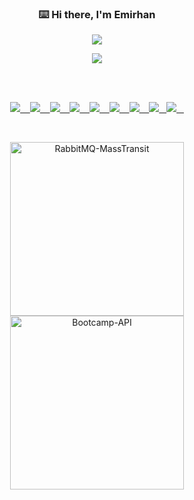 <!--### Hi there, I'm [Emirhan!](https://fatihemirhangungor.github.io) 👋  
![visitors](https://visitor-badge.glitch.me/badge?page_id=fatihemirhangungor.fatihemirhangungor)
<br />
-->

<p align="center">
  <h3 align="center">⌨️ Hi there, I'm Emirhan</h3>
</p>

<p align="center">
  <!-- Typing SVG by DenverCoder1 - https://github.com/DenverCoder1/readme-typing-svg -->
  <a href="https://github.com/DenverCoder1/readme-typing-svg">
    <img src="https://readme-typing-svg.demolab.com/?lines=Back-end%20Developer&font=Fira%20Code&center=true&width=440&height=45&color=f75c7e&vCenter=true&pause=1000&size=22" /></a>
</p>

<p align="center">
  <a target="_blank" href="https://www.linkedin.com/in/ileriayo-adebiyi-0328b1101/"><img src="https://img.shields.io/badge/linkedin-%230077B5.svg?&style=for-the-badge&logo=linkedin&logoColor=white" />
</p>
  
<br>
<br>
  
<p align="center">
  <img src="https://img.shields.io/badge/-C%23-blue" />&nbsp;&nbsp;&nbsp;
  <img src="https://img.shields.io/badge/-.Net-purple" />&nbsp;&nbsp;&nbsp;
  <img src="https://img.shields.io/badge/-Docker-black?style=flat-square&logo=docker" />&nbsp;&nbsp;&nbsp;
  <img src="https://img.shields.io/badge/-Redis-black?style=flat-square&logo=Redis" />&nbsp;&nbsp;&nbsp;
  <img src="https://img.shields.io/badge/-ElasticSearch-005571?style=flat-square&logo=elasticsearch" />&nbsp;&nbsp;&nbsp;
  <img src="https://img.shields.io/badge/Microsoft%20Azure-232F7E?style=flat-square&logo=microsoft-azure" />&nbsp;&nbsp;&nbsp;
  <img src="https://img.shields.io/badge/-Git-black?style=flat-square&logo=git" />&nbsp;&nbsp;&nbsp;
  <img src="https://img.shields.io/badge/-GitHub-181717?style=flat-square&logo=github" />&nbsp;&nbsp;
  <img src="https://img.shields.io/badge/-BitBucket-darkblue?style=flat-square&logo=bitbucket" />&nbsp;&nbsp;&nbsp;
</p>

<br>

<p align="center">
    <!--<a href="https://github.com/fatihemirhangungor/Movie-Restful-API"><img width="278" src="https://github-readme-stats.vercel.app/api/pin/?username=fatihemirhangungor&repo=Movie-Restful-API&theme=react&bg_color=1F222E&title_color=F85D7F&hide_border=true&icon_color=F8D866&show_icons=false" alt="Movie-Restful-API"></a>-->
    <a href="https://github.com/fatihemirhangungor/RabbitMQ-MassTransit"><img width="278" src="https://github-readme-stats.vercel.app/api/pin/?username=fatihemirhangungor&repo=RabbitMQ-MassTransit&theme=react&bg_color=1F222E&title_color=F85D7F&hide_border=true&icon_color=F8D866&show_icons=false" alt="RabbitMQ-MassTransit"></a>
    <a href="https://github.com/fatihemirhangungor/Bootcamp-API"><img width="278" src="https://github-readme-stats.vercel.app/api/pin/?username=fatihemirhangungor&repo=Bootcamp-API&theme=react&bg_color=1F222E&title_color=F85D7F&hide_border=true&icon_color=F8D866&show_icons=false" alt="Bootcamp-API"></a>
</p>

<!--


![C#](https://img.shields.io/badge/-C%23-blue)
![.Net](https://img.shields.io/badge/-.Net-purple)
![Docker](https://img.shields.io/badge/-Docker-black?style=flat-square&logo=docker)
![Redis](https://img.shields.io/badge/-Redis-black?style=flat-square&logo=Redis)
![ElasticSearch](https://img.shields.io/badge/-ElasticSearch-005571?style=flat-square&logo=elasticsearch)
![Microsoft Azure](https://img.shields.io/badge/Microsoft%20Azure-232F7E?style=flat-square&logo=microsoft-azure)
![Git](https://img.shields.io/badge/-Git-black?style=flat-square&logo=git)
![GitHub](https://img.shields.io/badge/-GitHub-181717?style=flat-square&logo=github)
![BitBucket](https://img.shields.io/badge/-BitBucket-darkblue?style=flat-square&logo=bitbucket)
![Heroku](https://img.shields.io/badge/-Heroku-430098?style=flat-square&logo=heroku)

-->
  
<!--

<a href="https://fatihemirhangungor.github.io/" target="_blank">Check my website!</a>

- 🥅 I am working with;  
  ```
     〰 .Net   
     〰 Azure  
     〰 ElasticSearch  
     〰 Kibana
     〰 RabbitMQ  
     〰 Docker  
     〰 Redis
  ```    
 - 🥅 I am interested in; 
    ```
       〰 Building Infrastructures  
       〰 Architectural Design Patterns
       〰 Microservices   
       〰 Game Industry   
    ```

-->
  
<!--  

### Spotify Playing 🎧

[<img src="https://novatorem.lovelysmilee.vercel.app/api/spotify" alt="Fatih Spotify Playing" width="400" />](https://open.spotify.com/user/11147266714)



<br />
<br />
  
## ⚡Languages and Tools  

![C#](https://img.shields.io/badge/-C%23-blue)
![.Net](https://img.shields.io/badge/-.Net-purple)
![Docker](https://img.shields.io/badge/-Docker-black?style=flat-square&logo=docker)
![Redis](https://img.shields.io/badge/-Redis-black?style=flat-square&logo=Redis)
![ElasticSearch](https://img.shields.io/badge/-ElasticSearch-005571?style=flat-square&logo=elasticsearch)
![Microsoft Azure](https://img.shields.io/badge/Microsoft%20Azure-232F7E?style=flat-square&logo=microsoft-azure)
![Git](https://img.shields.io/badge/-Git-black?style=flat-square&logo=git)
![GitHub](https://img.shields.io/badge/-GitHub-181717?style=flat-square&logo=github)
![BitBucket](https://img.shields.io/badge/-BitBucket-darkblue?style=flat-square&logo=bitbucket)
![Heroku](https://img.shields.io/badge/-Heroku-430098?style=flat-square&logo=heroku)

<img align="left" alt="Terminal" width="40px" src="https://raw.githubusercontent.com/github/explore/80688e429a7d4ef2fca1e82350fe8e3517d3494d/topics/terminal/terminal.png" />

<p><a href="https://azure.microsoft.com/tr-tr/features/azure-portal/">
<img align="left" alt="Azure" width="40px" src="https://github.com/benc-uk/icon-collection/blob/master/azure-docs/azure.svg" />
</a></p>

<p><a href="https://code.visualstudio.com/">
<img align="left" alt="Visual Studio Code" width="40px" src="https://raw.githubusercontent.com/github/explore/80688e429a7d4ef2fca1e82350fe8e3517d3494d/topics/visual-studio-code/visual-studio-code.png" />
</a></p>

-->

<!--

<p><a href="https://www.w3schools.com/html/">
<img align="left" alt="HTML5" width="40px" src="https://raw.githubusercontent.com/github/explore/80688e429a7d4ef2fca1e82350fe8e3517d3494d/topics/html/html.png" />
</a></p>

<p><a href="https://www.w3schools.com/css/">
<img align="left" alt="CSS" width="40px" src="https://raw.githubusercontent.com/github/explore/80688e429a7d4ef2fca1e82350fe8e3517d3494d/topics/css/css.png" />
</a></p>

<img align="left" alt="JavaScript" width="40px" src="https://raw.githubusercontent.com/github/explore/80688e429a7d4ef2fca1e82350fe8e3517d3494d/topics/javascript/javascript.png" />
<img align="left" alt="React" width="40px" src="https://raw.githubusercontent.com/github/explore/80688e429a7d4ef2fca1e82350fe8e3517d3494d/topics/react/react.png" />
<img align="left" alt="Node.js" width="40px" src="https://raw.githubusercontent.com/github/explore/80688e429a7d4ef2fca1e82350fe8e3517d3494d/topics/nodejs/nodejs.png" />
<img align="left" alt="Git" width="40px" src="https://raw.githubusercontent.com/github/explore/80688e429a7d4ef2fca1e82350fe8e3517d3494d/topics/git/git.png" />
<img align="left" alt="GitHub" width="40px" src="https://img.icons8.com/nolan/40/github.png" />
<img align="left" alt="C" width="40px" src="https://raw.githubusercontent.com/jmnote/z-icons/master/svg/c.svg" />
<img align="left" alt="Unity" width="40px" src="https://github.com/fatihemirhangungor/fatihemirhangungor/blob/main/unity-tab-circle-white.png" />
<img align="left" alt="java" width="40px" src="https://raw.githubusercontent.com/jmnote/z-icons/master/svg/java.svg" />



<br></br>
  
<details>
  <summary>:zap: GitHub Stats</summary>

  <img align="left" alt="Fatih's GitHub Stats" src="https://github-readme-stats.vercel.app/api?username=fatihemirhangungor&show_icons=true&hide_border=true&count_private=true&theme=react&hide=issues&include_all_commits=true" />

</details>


<details>
  <summary>:zap: Top Languages</summary>

  <img align="left" alt="Fatih's GitHub Stats" src="https://github-readme-stats.vercel.app/api/top-langs/?username=fatihemirhangungor&show_icons=true&hide_border=true&count_private=true&theme=react&layout=compact" />

</details>

-->

<!--

Hi 👋 My name is Fatih Emirhan Güngör
=====================================

Backend Developer
-----------------

A fourth-grade software engineering student from Turkey.

* 🌍  I'm based in Turkey
* ✉️  You can contact me at [fatihangungor@gmail.com](mailto:fatihangungor@gmail.com)
* 🧠  I'm learning .Net Core

### Skills

<p align="left">
<a href="https://docs.microsoft.com/en-us/dotnet/csharp/" target="_blank" rel="noreferrer"><img src="https://raw.githubusercontent.com/danielcranney/readme-generator/main/public/icons/skills/csharp-colored.svg" width="36" height="36" alt="C#" /></a>
<a href="https://developer.mozilla.org/en-US/docs/Web/JavaScript" target="_blank" rel="noreferrer"><img src="https://raw.githubusercontent.com/danielcranney/readme-generator/main/public/icons/skills/javascript-colored.svg" width="36" height="36" alt="Javascript" /></a>
<a href="https://developer.mozilla.org/en-US/docs/Glossary/HTML5" target="_blank" rel="noreferrer"><img src="https://raw.githubusercontent.com/danielcranney/readme-generator/main/public/icons/skills/html5-colored.svg" width="36" height="36" alt="HTML5" /></a>
<a href="https://www.w3.org/TR/CSS/#css" target="_blank" rel="noreferrer"><img src="https://raw.githubusercontent.com/danielcranney/readme-generator/main/public/icons/skills/css3-colored.svg" width="36" height="36" alt="CSS3" /></a>
<a href="https://getbootstrap.com/" target="_blank" rel="noreferrer"><img src="https://raw.githubusercontent.com/danielcranney/readme-generator/main/public/icons/skills/bootstrap-colored.svg" width="36" height="36" alt="Bootstrap" /></a>
<a href="https://nodejs.org/en/" target="_blank" rel="noreferrer"><img src="https://raw.githubusercontent.com/danielcranney/readme-generator/main/public/icons/skills/nodejs-colored.svg" width="36" height="36" alt="NodeJS" /></a>
<a href="https://expressjs.com/" target="_blank" rel="noreferrer"><img src="https://raw.githubusercontent.com/danielcranney/readme-generator/main/public/icons/skills/express-colored.svg" width="36" height="36" alt="Express" /></a>
<a href="https://www.postgresql.org/" target="_blank" rel="noreferrer"><img src="https://raw.githubusercontent.com/danielcranney/readme-generator/main/public/icons/skills/postgresql-colored.svg" width="36" height="36" alt="PostgreSQL" /></a>
<a href="https://www.heroku.com/" target="_blank" rel="noreferrer"><img src="https://raw.githubusercontent.com/danielcranney/readme-generator/main/public/icons/skills/heroku-colored.svg" width="36" height="36" alt="Heroku" /></a>
<a href="https://flask.palletsprojects.com/en/2.0.x/" target="_blank" rel="noreferrer"><img src="https://raw.githubusercontent.com/danielcranney/readme-generator/main/public/icons/skills/flask-colored.svg" width="36" height="36" alt="Flask" /></a>
<a href="https://dotnet.microsoft.com/en-us/" target="_blank" rel="noreferrer"><img src="https://raw.githubusercontent.com/danielcranney/readme-generator/main/public/icons/skills/dot-net-colored.svg" width="36" height="36" alt=".NET" /></a>
<a href="https://flutter.dev/" target="_blank" rel="noreferrer"><img src="https://raw.githubusercontent.com/danielcranney/readme-generator/main/public/icons/skills/flutter-colored.svg" width="36" height="36" alt="Flutter" /></a>
</p>


### Socials

<p align="left"> <a href="https://discord.com/users/Emirhan#3513" target="_blank" rel="noreferrer"><img src="https://raw.githubusercontent.com/danielcranney/readme-generator/main/public/icons/socials/discord.svg" width="32" height="32" /></a> <a href="https://www.github.com/fatihemirhangungor" target="_blank" rel="noreferrer"><img src="https://raw.githubusercontent.com/danielcranney/readme-generator/main/public/icons/socials/github.svg" width="32" height="32" /></a> <a href="http://www.instagram.com/fatihemirhangungor" target="_blank" rel="noreferrer"><img src="https://raw.githubusercontent.com/danielcranney/readme-generator/main/public/icons/socials/instagram.svg" width="32" height="32" /></a> <a href="https://www.linkedin.com/in/fatihemirhangungor" target="_blank" rel="noreferrer"><img src="https://raw.githubusercontent.com/danielcranney/readme-generator/main/public/icons/socials/linkedin.svg" width="32" height="32" /></a> <a href="https://www.twitter.com/fatihangungor" target="_blank" rel="noreferrer"><img src="https://raw.githubusercontent.com/danielcranney/readme-generator/main/public/icons/socials/twitter.svg" width="32" height="32" /></a></p>

### Badges

<b>My GitHub Stats</b>

<a href="http://www.github.com/fatihemirhangungor"><img src="https://activity-graph.herokuapp.com/graph?username=fatihemirhangungor&bg_color=1c1917&color=ffffff&line=0891b2&point=ffffff&area_color=1c1917&area=true&hide_border=true&custom_title=GitHub%20Commits%20Graph" alt="GitHub Commits Graph" /></a>

-->
